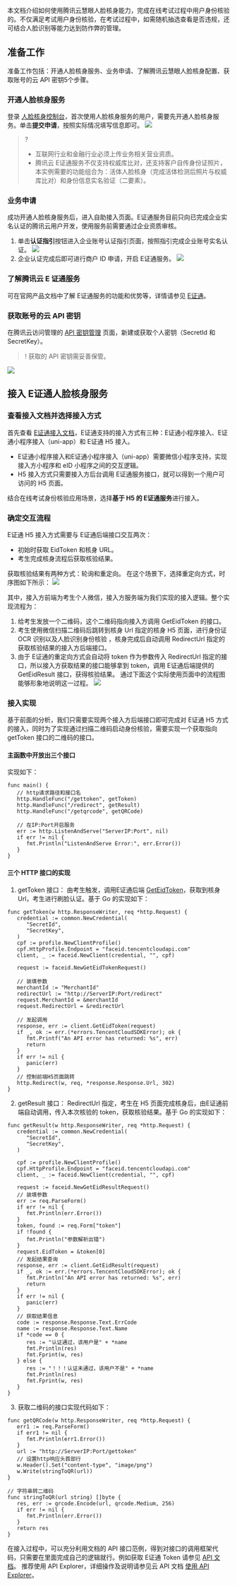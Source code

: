 本文档介绍如何使用腾讯云慧眼人脸核身能力，完成在线考试过程中用户身份核验的。不仅满足考试用户身份核验，在考试过程中，如需随机抽选查看是否违规，还可结合人脸识别等能力达到防作弊的管理。

## 准备工作
准备工作包括：开通人脸核身服务、业务申请、了解腾讯云慧眼人脸核身配置、获取账号的云 API 密钥5个步骤。

### 开通人脸核身服务
登录 [人脸核身控制台](https://console.cloud.tencent.com/faceid/access)，首次使用人脸核身服务的用户，需要先开通人脸核身服务。单击**提交申请**，按照实际情况填写信息即可。
![](https://qcloudimg.tencent-cloud.cn/raw/3a49cbf10b5b95ea2894778f167df42a.png)
>? 
>- 互联网行业和金融行业必须上传业务相关营业资质。
>- 腾讯云 E证通服务不仅支持权威库比对，还支持客户自传身份证照片，本实例需要的功能组合为：活体人脸核身（完成活体检测后照片与权威库比对）和身份信息实名验证（二要素）。

### 业务申请
成功开通人脸核身服务后，进入自助接入页面。E证通服务目前只向已完成企业实名认证的腾讯云用户开发，使用服务前需要通过企业资质审核。
1. 单击**认证指引**按钮进入企业账号认证指引页面，按照指引完成企业账号实名认证。
![](https://qcloudimg.tencent-cloud.cn/raw/ed3ac8a4bf56eb7ce191bd3c36129820.png)
2. 企业认证完成后即可进行商户 ID 申请，开启 E证通服务。
![](https://qcloudimg.tencent-cloud.cn/raw/4393e63cf90d6d94ec73364c96096136.png)

### 了解腾讯云 E 证通服务
可在官网产品文档中了解 E证通服务的功能和优势等，详情请参见 [E证通](https://cloud.tencent.com/document/product/1007/56644)。

### 获取账号的云 API 密钥
在腾讯云访问管理的 [API 密钥管理](https://console.cloud.tencent.com/cam/capi) 页面，新建或获取个人密钥（SecretId 和 SecretKey）。
>! 获取的 API 密钥需妥善保管。
>
![](https://qcloudimg.tencent-cloud.cn/raw/ed78836850a1a54fa59b0af44f27d148.png)

## 接入 E证通人脸核身服务
### 查看接入文档并选择接入方式
首先查看 [E证通接入文档](https://cloud.tencent.com/document/product/1007/56642)，E证通支持的接入方式有三种：E证通小程序接入、E证通小程序接入（uni-app）和 E证通 H5 接入。
- E证通小程序接入和E证通小程序接入（uni-app）需要微信小程序支持，实现接入方小程序和 eID 小程序之间的交互逻辑。
- H5 接入方式只需要接入方后台调用 E证通服务接口，就可以得到一个用户可访问的 H5 页面。

结合在线考试身份核验应用场景，选择**基于 H5 的 E证通服务**进行接入。

### 确定交互流程
E证通 H5 接入方式需要与 E证通后端接口交互两次：
- 初始时获取 EidToken 和核身 URL。
- 考生完成核身流程后获取核验结果。

获取核验结果有两种方式：轮询和重定向。
在这个场景下，选择重定向方式，时序图如下所示：
![](https://qcloudimg.tencent-cloud.cn/raw/bdfe332135a2e3c4f03b68f564ccfafc.png)

其中，接入方前端为考生个人微信，接入方服务端为我们实现的接入逻辑。整个实现流程为：
1. 给考生发放一个二维码，这个二维码指向接入方调用 GetEidToken 的接口。
2. 考生使用微信扫描二维码后跳转到核身 Url 指定的核身 H5 页面，进行身份证 OCR 识别以及人脸识别身份核验 ，核身完成后自动调用 RedirectUrl 指定的获取核验结果的接入方后端接口。
3. 由于 E证通的重定向方式会自动将 token 作为参数传入 RedirectUrl 指定的接口，所以接入方获取结果的接口能够拿到 token，调用 E证通后端提供的 GetEidResult 接口，获得核验结果。
通过下面这个实际使用页面中的流程图能够形象地说明这一过程。
![](https://qcloudimg.tencent-cloud.cn/raw/7ec8a999575537f1a8beb48465d37989.png)

### 接入实现
基于前面的分析，我们只需要实现两个接入方后端接口即可完成对 E证通 H5 方式的接入，同时为了实现通过扫描二维码启动身份核验，需要实现一个获取指向 getToken 接口的二维码的接口。
#### 主函数中开放出三个接口
实现如下：
```
func main() {
   // http请求路径和接口名
   http.HandleFunc("/gettoken", getToken)
   http.HandleFunc("/redirect", getResult)
   http.HandleFunc("/getqrcode", getQRCode)

   // 在IP:Port开启服务
   err := http.ListenAndServe("ServerIP:Port", nil)
   if err != nil {
      fmt.Println("ListenAndServe Error:", err.Error())
   }
}
```
#### 三个 HTTP 接口的实现
1. getToken 接口： 由考生触发，调用E证通后端 [GetEidToken](https://cloud.tencent.com/document/product/1007/54089)，获取到核身 Url，考生进行刷脸认证。基于 Go 的实现如下：
```
func getToken(w http.ResponseWriter, req *http.Request) {
   credential := common.NewCredential(
      "SecretId",
      "SecretKey",
   )
   cpf := profile.NewClientProfile()
   cpf.HttpProfile.Endpoint = "faceid.tencentcloudapi.com"
   client, _ := faceid.NewClient(credential, "", cpf)

   request := faceid.NewGetEidTokenRequest()

   // 装填参数
   merchantId := "MerchantId"
   redirectUrl := "http://ServerIP:Port/redirect"
   request.MerchantId = &merchantId
   request.RedirectUrl = &redirectUrl

   // 发起调用
   response, err := client.GetEidToken(request)
   if _, ok := err.(*errors.TencentCloudSDKError); ok {
      fmt.Printf("An API error has returned: %s", err)
      return
   }
   if err != nil {
      panic(err)
   }
   // 控制前端H5页面跳转
   http.Redirect(w, req, *response.Response.Url, 302)
}
```
2. getResult 接口： RedirectUrl 指定，考生在 H5 页面完成核身后，由E证通前端自动调用，传入本次核验的 token，获取核验结果。基于 Go 的实现如下：
```
func getResult(w http.ResponseWriter, req *http.Request) {
   credential := common.NewCredential(
      "SecretId",
      "SecretKey",
   )

   cpf := profile.NewClientProfile()
   cpf.HttpProfile.Endpoint = "faceid.tencentcloudapi.com"
   client, _ := faceid.NewClient(credential, "", cpf)

   request := faceid.NewGetEidResultRequest()
   // 装填参数
   err := req.ParseForm()
   if err != nil {
      fmt.Println(err.Error())
   }
   token, found := req.Form["token"]
   if !found {
      fmt.Println("参数解析出错")
   }
   request.EidToken = &token[0]
   // 发起结果查询
   response, err := client.GetEidResult(request)
   if _, ok := err.(*errors.TencentCloudSDKError); ok {
      fmt.Println("An API error has returned: %s", err)
      return
   }
   if err != nil {
      panic(err)
   }
   // 获取结果信息
   code := response.Response.Text.ErrCode
   name := response.Response.Text.Name
   if *code == 0 {
      res := "认证通过，该用户是" + *name
      fmt.Println(res)
      fmt.Fprint(w, res)
   } else {
      res := "！！！认证未通过，该用户不是" + *name
      fmt.Println(res)
      fmt.Fprint(w, res)
   }
}
```

3. 获取二维码的接口实现代码如下：
```
func getQRCode(w http.ResponseWriter, req *http.Request) {
   err1 := req.ParseForm()
   if err1 != nil {
      fmt.Println(err1.Error())
   }
   url := "http://ServerIP:Port/gettoken"
   // 设置http响应头首部行
   w.Header().Set("content-type", "image/png")
   w.Write(stringToQR(url))
}

// 字符串转二维码
func stringToQR(url string) []byte {
   res, err := qrcode.Encode(url, qrcode.Medium, 256)
   if err != nil {
      fmt.Println(err.Error())
   }
   return res
}
```

在接入过程中，可以充分利用文档的 API 接口范例，得到对接口的调用框架代码，只需要在里面完成自己的逻辑就行。例如获取 E证通 Token 请参见 [API 文档](https://cloud.tencent.com/document/product/1007/54089)。
推荐使用 API Explorer，详细操作及说明请参见云 API 文档 [使用 API Explorer](https://cloud.tencent.com/document/product/1278/46697)。

